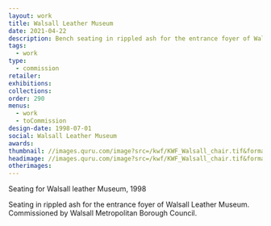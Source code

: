 ```yaml
---
layout: work
title: Walsall Leather Museum
date: 2021-04-22
description: Bench seating in rippled ash for the entrance foyer of Walsall Leather Museum. Commissioned by Walsall Metropolitan Borough Council. Designed in 1988.
tags:
  - work
type:
  - commission
retailer:
exhibitions:
collections:
order: 290
menus:
  - work
  - toCommission
design-date: 1998-07-01
social: Walsall Leather Museum
awards:
thumbnail: //images.quru.com/image?src=/kwf/KWF_Walsall_chair.tif&format=jpeg&width=170&height=170&fill=auto
headimage: //images.quru.com/image?src=/kwf/KWF_Walsall_chair.tif&format=jpeg
otherimages:
---
```


Seating for Walsall leather Museum, 1998

Seating in rippled ash for the entrance foyer of Walsall Leather Museum. Commissioned by Walsall Metropolitan Borough Council.
